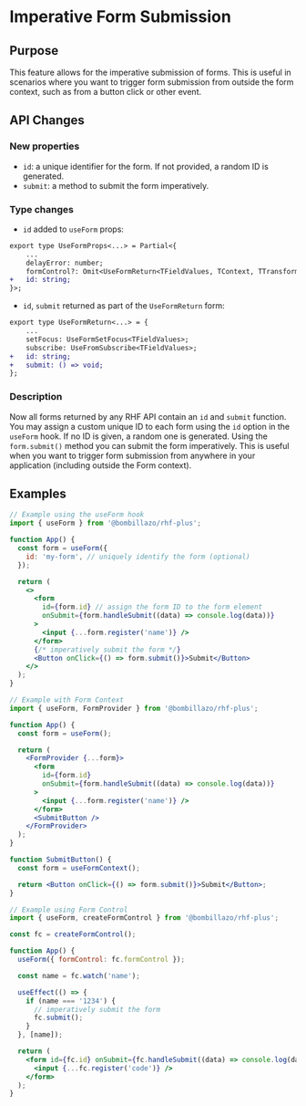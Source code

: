 # Imperative Form Submission

## Purpose

This feature allows for the imperative submission of forms. This is useful in scenarios where you want to trigger form submission from outside the form context, such as from a button click or other event.

## API Changes

### New properties

- `id`: a unique identifier for the form. If not provided, a random ID is generated.
- `submit`: a method to submit the form imperatively.

### Type changes

- `id` added to `useForm` props:

```diff
export type UseFormProps<...> = Partial<{
    ...
    delayError: number;
    formControl?: Omit<UseFormReturn<TFieldValues, TContext, TTransformedValues>, 'formState'>;
+   id: string;
}>;
```

- `id`, `submit` returned as part of the `UseFormReturn` form:

```diff
export type UseFormReturn<...> = {
    ...
    setFocus: UseFormSetFocus<TFieldValues>;
    subscribe: UseFromSubscribe<TFieldValues>;
+   id: string;
+   submit: () => void;
};
```

### Description

Now all forms returned by any RHF API contain an `id` and `submit` function. You may assign a custom unique ID to each form using the `id` option in the `useForm` hook. If no ID is given, a random one is generated. Using the `form.submit()` method you can submit the form imperatively. This is useful when you want to trigger form submission from anywhere in your application (including outside the Form context).

## Examples

```jsx
// Example using the useForm hook
import { useForm } from '@bombillazo/rhf-plus';

function App() {
  const form = useForm({
    id: 'my-form', // uniquely identify the form (optional)
  });

  return (
    <>
      <form
        id={form.id} // assign the form ID to the form element
        onSubmit={form.handleSubmit((data) => console.log(data))}
      >
        <input {...form.register('name')} />
      </form>
      {/* imperatively submit the form */}
      <Button onClick={() => form.submit()}>Submit</Button>
    </>
  );
}
```

```jsx
// Example with Form Context
import { useForm, FormProvider } from '@bombillazo/rhf-plus';

function App() {
  const form = useForm();

  return (
    <FormProvider {...form}>
      <form
        id={form.id}
        onSubmit={form.handleSubmit((data) => console.log(data))}
      >
        <input {...form.register('name')} />
      </form>
      <SubmitButton />
    </FormProvider>
  );
}

function SubmitButton() {
  const form = useFormContext();

  return <Button onClick={() => form.submit()}>Submit</Button>;
}
```

```jsx
// Example using Form Control
import { useForm, createFormControl } from '@bombillazo/rhf-plus';

const fc = createFormControl();

function App() {
  useForm({ formControl: fc.formControl });

  const name = fc.watch('name');

  useEffect(() => {
    if (name === '1234') {
      // imperatively submit the form
      fc.submit();
    }
  }, [name]);

  return (
    <form id={fc.id} onSubmit={fc.handleSubmit((data) => console.log(data))}>
      <input {...fc.register('code')} />
    </form>
  );
}
```

